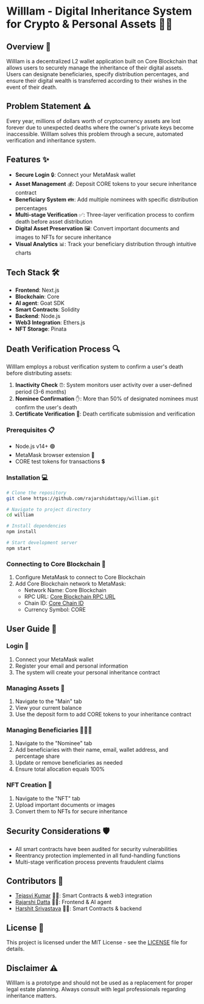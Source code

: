 # WillIam - Digital Inheritance System for Crypto & Personal Assets 🔐💼

## Overview 🌟
WillIam is a decentralized L2 wallet application built on Core Blockchain that allows users to securely manage the inheritance of their digital assets. Users can designate beneficiaries, specify distribution percentages, and ensure their digital wealth is transferred according to their wishes in the event of their death.

## Problem Statement ⚠️
Every year, millions of dollars worth of cryptocurrency assets are lost forever due to unexpected deaths where the owner's private keys become inaccessible. WillIam solves this problem through a secure, automated verification and inheritance system.

## Features ✨
- **Secure Login** 🔒: Connect your MetaMask wallet
- **Asset Management** 💰: Deposit CORE tokens to your secure inheritance contract
- **Beneficiary System** 👪: Add multiple nominees with specific distribution percentages
- **Multi-stage Verification** ✅: Three-layer verification process to confirm death before asset distribution
- **Digital Asset Preservation** 🖼️: Convert important documents and images to NFTs for secure inheritance
- **Visual Analytics** 📊: Track your beneficiary distribution through intuitive charts

## Tech Stack 🛠️
- **Frontend**:  Next.js 
- **Blockchain**: Core 
- **AI agent**: Goat SDK  
- **Smart Contracts**: Solidity 
- **Backend**: Node.js 
- **Web3 Integration**: Ethers.js 
- **NFT Storage**: Pinata 

## Death Verification Process 🔍
WillIam employs a robust verification system to confirm a user's death before distributing assets:

1. **Inactivity Check** ⏰: System monitors user activity over a user-defined period (3-6 months)
2. **Nominee Confirmation** ✋: More than 50% of designated nominees must confirm the user's death
3. **Certificate Verification** 📄: Death certificate submission and verification

### Prerequisites 📋
- Node.js v14+ 🟢
- MetaMask browser extension 🦊
- CORE test tokens for transactions 💲

### Installation 💻
```bash
# Clone the repository
git clone https://github.com/rajarshidattapy/william.git

# Navigate to project directory
cd william

# Install dependencies
npm install

# Start development server
npm start
```

### Connecting to Core Blockchain 🔌
1. Configure MetaMask to connect to Core Blockchain
2. Add Core Blockchain network to MetaMask:
   - Network Name: Core Blockchain
   - RPC URL: [Core Blockchain RPC URL](https://rpc.test2.btcs.network)
   - Chain ID: [Core Chain ID](1114)
   - Currency Symbol: CORE

## User Guide 📖

### Login 🔑
1. Connect your MetaMask wallet
2. Register your email and personal information
3. The system will create your personal inheritance contract

### Managing Assets 💼
1. Navigate to the "Main" tab
2. View your current balance
3. Use the deposit form to add CORE tokens to your inheritance contract

### Managing Beneficiaries 👨‍👩‍👧
1. Navigate to the "Nominee" tab
2. Add beneficiaries with their name, email, wallet address, and percentage share
3. Update or remove beneficiaries as needed
4. Ensure total allocation equals 100%

### NFT Creation 🎨
1. Navigate to the "NFT" tab
2. Upload important documents or images
3. Convert them to NFTs for secure inheritance

## Security Considerations 🛡️
- All smart contracts have been audited for security vulnerabilities
- Reentrancy protection implemented in all fund-handling functions
- Multi-stage verification process prevents fraudulent claims

## Contributors 👥
- [Tejasvi Kumar](https://github.com/sceptejas) 👨‍💻: Smart Contracts & web3 integration
- [Rajarshi Datta](https://github.com/rajarshidattapy) 👩‍💻: Frontend & AI agent
- [Harshit Srivastava](https://github.com/hr-shiit) 👨‍💻: Smart Contracts & backend

## License 📄
This project is licensed under the MIT License - see the [LICENSE](LICENSE) file for details.

## Disclaimer ⚠️
WillIam is a prototype and should not be used as a replacement for proper legal estate planning. Always consult with legal professionals regarding inheritance matters.
